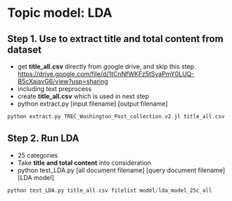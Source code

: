 # Topic model: LDA 
## Step 1. Use to extract title and total content from dataset
- get <strong>title_all.csv</strong> directly from google drive, and skip this step.
https://drive.google.com/file/d/1tCnNfWKFz5tSyaPmY0LUQ-B5cXaiavG6/view?usp=sharing
- including text preprocess
- create <strong>title_all.csv</strong> which is used in next step
- python extract.py [input filename] [output filename]
```c
python extract.py TREC_Washington_Post_collection.v2.jl title_all.csv
```

## Step 2. Run LDA
- 25 categories
- Take <strong>title and total content</strong> into consideration
- python test_LDA.py [all document filename] [query document filename] [LDA model]
```c
python test_LDA.py title_all.csv filelist model/lda_model_25c_all
```

